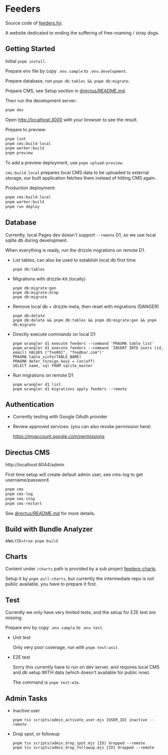 # Feeders

Source code of [feeders.fyi][].

A website dedicated to ending the suffering of free-roaming / stray dogs.


## Getting Started

Initial `pnpm install`.

Prepare env file by copy `.env.sample` to `.env.development`.

Prepare database, run `pnpm db:tables && pnpm db:migrate`.

Prepare CMS, see Setup section in [directus/README.md](directus/README.md#setup).

Then run the development server:

```bash
pnpm dev

```

Open [http://localhost:3000](http://localhost:3000) with your browser to see the result.


Prepare to preview:

```bash
pnpm lint
pnpm cms:build-local
pnpm worker:build
pnpm preview
```

To add a preview deployment, use `pnpm upload:preview`.

`cms:build-local` prepares local CMS data to be uploaded to external storage,
our built application fetches them instead of hitting CMS again.


Production deployment:

```bash
pnpm cms:build-local
pnpm worker:build
pnpm run deploy
```


## Database

Currently, local Pages dev doesn't support `--remote` D1, so we use local
sqlite db during development.

When everything is ready, run the drizzle migrations on remote D1.

- List tables, can also be used to establish local db first time

      pnpm db:tables

- Migrations with drizzle-kit (locally)

      pnpm db:migrate:gen
      pnpm db:migrate:drop
      pnpm db:migrate

- Remove local db + drizzle meta, then reset with migrations (DANGER)

      pnpm db:delete
      pnpm db:delete && pnpm db:tables && pnpm db:migrate:gen && pnpm db:migrate

- Directly execute commands on local D1

      pnpm wrangler d1 execute feeders --command 'PRAGMA table_list'
      pnpm wrangler d1 execute feeders --command 'INSERT INTO users (id, email) VALUES ("foo001", "foo@bar.com")'
      PRAGMA table_xinfo(TABLE_NAME)
      PRAGMA defer_foreign_keys = (on|off)
      SELECT name, sql FROM sqlite_master

- Run migrations on remote D1

      pnpm wrangler d1 list
      pnpm wrangler d1 migrations apply feeders --remote


## Authentication

- Currently testing with Google OAuth provider

- Review approved services: (you can also revoke permission here)

  https://myaccount.google.com/permissions


## Directus CMS

http://localhost:8044/admin

First time setup will create default admin user, see cms-log to get username/password.

```bash
pnpm cms
pnpm cms-log
pnpm cms-stop
pnpm cms-restart
```

See [directus/README.md](directus/README.md) for more details.


## Build with Bundle Analyzer

    ANALYZE=true pnpm build


## Charts

Content under `/charts` path is provided by a sub project [feeders-charts][].

Setup it by `pnpm pull:charts`, but currently the intermediate repo is not
public available, you have to prepare it first.


## Test

Currently we only have very limited tests, and the setup for E2E test *are missing*.

Prepare env by copy `.env.sample` to `.env.test`.

- Unit test

  Only very poor coverage, run with `pnpm test:unit`.

- E2E test

  Sorry this currently have to run on dev server, and requires local CMS and
  db setup WITH data (which doesn't available for public now).

  The command is `pnpm test:e2e`.


## Admin Tasks

- Inactive user

      pnpm tsx scripts/admin_activate_user.mjs {USER_ID} inactive --remote

- Drop spot, or followup

      pnpm tsx scripts/admin_drop_spot.mjs {ID} dropped --remote
      pnpm tsx scripts/admin_drop_followup.mjs {ID} dropped --remote



[feeders.fyi]: https://feeders.fyi
[feeders-charts]: https://github.com/bootleq/feeders-charts
